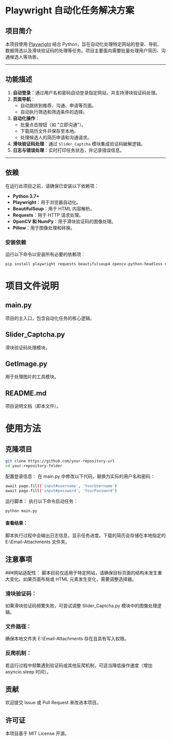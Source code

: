 # Playwright 自动化任务解决方案

## 项目简介

本项目使用 [Playwright](https://playwright.dev/) 结合 Python，旨在自动化处理特定网站的登录、导航、数据筛选以及滑块验证码的处理等任务。项目主要面向需要批量处理用户简历、沟通候选人等场景。

---

## 功能描述

1. **自动登录**：通过用户名和密码自动登录指定网站，并支持滑块验证码处理。
2. **页面导航**：
   - 自动跳转到推荐、沟通、申请等页面。
   - 自动执行筛选和筛选条件的选择。
3. **自动化操作**：
   - 批量点击按钮（如 "立即沟通"）。
   - 下载简历文件并保存至本地。
   - 处理候选人的简历申请和沟通请求。
4. **滑块验证码处理**：通过 `Slider_Captcha` 模块集成验证码破解逻辑。
5. **日志与错误处理**：实时打印任务状态，并记录错误信息。

---

## 依赖

在运行此项目之前，请确保已安装以下依赖项：

- **Python 3.7+**
- **Playwright**：用于浏览器自动化。
- **BeautifulSoup**：用于 HTML 内容解析。
- **Requests**：用于 HTTP 请求处理。
- **OpenCV 和 NumPy**：用于滑块验证码的图像处理。
- **Pillow**：用于图像处理和转换。

### 安装依赖

运行以下命令以安装所有必要的依赖项：

```bash
pip install playwright requests beautifulsoup4 opencv-python-headless numpy pillow
```
# 项目文件说明

## main.py
项目的主入口，包含自动化任务的核心逻辑。

## Slider_Captcha.py
滑块验证码处理模块。

## GetImage.py
用于处理图片的工具模块。

## README.md
项目说明文档（即本文件）。

# 使用方法

## 克隆项目

```bash
git clone https://github.com/your-repository-url 
cd your-repository-folder
```
配置登录信息：
在 main.py 中修改以下代码，替换为实际的用户名和密码：

```bash
await page.fill('input#username', 'YourUsername')
await page.fill('input#password', 'YourPassword')
````
运行脚本：
执行以下命令启动任务：

```bash
python main.py
```
#### 查看结果：
脚本执行过程中会输出日志信息，显示任务进度。下载的简历会存储在本地指定的 E:\Email-Attachments 文件夹。

## 注意事项
###网站适配性：
脚本目前仅适用于特定网站，请确保目标页面的结构未发生重大变化。如果页面布局或 HTML 元素发生变化，需要调整选择器。

### 滑块验证码：
如果滑块验证码频繁失败，可尝试调整 Slider_Captcha.py 模块中的图像处理逻辑。

### 文件路径：
确保本地文件夹 E:\Email-Attachments 存在且具有写入权限。

### 反爬机制：
若运行过程中频繁遇到验证码或其他反爬机制，可适当降低操作速度（增加 asyncio.sleep 时间）。

## 贡献
欢迎提交 Issue 或 Pull Request 来改进本项目。

## 许可证
本项目基于 MIT License 开源。